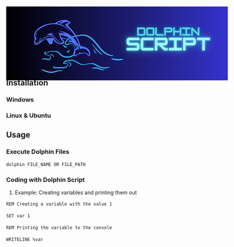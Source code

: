 <p align="center" style="position:absolute">
  <img src="https://github.com/KhaledWithD/Dolphin-Script/blob/main/Dein%20Abschnittstext.png">
</p>

# Dolphin-Script 

## What is Dolphin Script?

Dolphin Script is a very powerfull coding language. With this language you have the ability to write powerfull shell scripts on Windows and Linux!

## Installation

### Windows

### Linux & Ubuntu


## Usage

### Execute Dolphin Files

```cmd
dolphin FILE_NAME OR FILE_PATH
```

### Coding with Dolphin Script

1. Example: Creating variables and printing them out
```dol
REM Creating a variable with the value 1

SET var 1

REM Printing the variable to the console

WRITELINE %var
```
